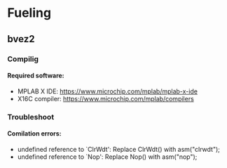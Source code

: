 # Fueling

## bvez2

### Compilig

#### Required software:
- MPLAB X IDE: https://www.microchip.com/mplab/mplab-x-ide
- X16C compiler: https://www.microchip.com/mplab/compilers

### Troubleshoot
####  Comilation errors:
- undefined reference to `ClrWdt': Replace ClrWdt() with asm("clrwdt");
- undefined reference to `Nop': Replace Nop()    with asm("nop");

